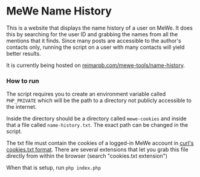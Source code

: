 # MeWe Name History

This is a website that displays the name history of a user on MeWe. It does this by searching for the user ID and grabbing the names from all the mentions that it finds. Since many posts are accessible to the author's contacts only, running the script on a user with many contacts will yield better results.

It is currently being hosted on [reimarpb.com/mewe-tools/name-history](https://reimarpb.com/mewe-tools/name-history).

### How to run

The script requires you to create an environment variable called `PHP_PRIVATE` which will be the path to a directory not publicly accessible to the internet.

Inside the directory should be a directory called `mewe-cookies` and inside that a file called `name-history.txt`. The exact path can be changed in the script.

The txt file must contain the cookies of a logged-in MeWe account in [curl's cookies.txt format](https://curl.se/docs/http-cookies.html#cookie-file-format). There are several extensions that let you grab this file directly from within the browser (search "cookies.txt extension")

When that is setup, run `php index.php`